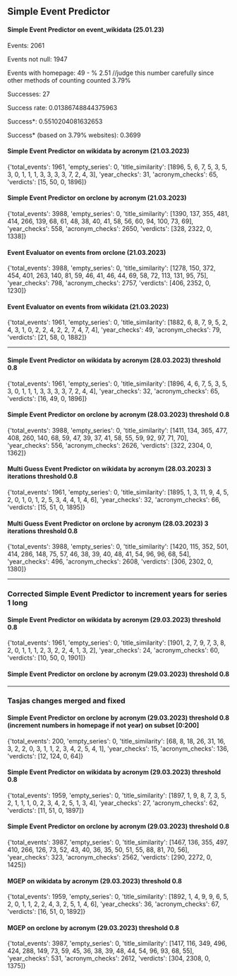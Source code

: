 ## Simple Event Predictor

#### Simple Event Predictor on event_wikidata (25.01.23)
Events:  2061

Events not null:  1947

Events with homepage:  49  - % 2.51 //judge this number carefully since other methods of counting counted 3.79%

Successes:  27

Success rate:  0.01386748844375963

Success*:  0.5510204081632653

Success* (based on 3.79% websites): 0.3699

#### Simple Event Predictor on wikidata by acronym (21.03.2023)

{'total_events': 1961, 'empty_series': 0, 'title_similarity': [1896, 5, 6, 7, 5, 3, 5, 3, 0, 1, 1, 1, 3, 3, 3, 3, 7, 2, 4, 3], 'year_checks': 31, 'acronym_checks': 65, 'verdicts': [15, 50, 0, 1896]}

#### Simple Event Predictor on orclone by acronym (21.03.2023)

{'total_events': 3988, 'empty_series': 0, 'title_similarity': [1390, 137, 355, 481, 414, 266, 139, 68, 61, 48, 38, 40, 41, 58, 56, 60, 94, 100, 73, 69], 'year_checks': 558, 'acronym_checks': 2650, 'verdicts': [328, 2322, 0, 1338]}

#### Event Evaluator on events from orclone (21.03.2023)

{'total_events': 3988, 'empty_series': 0, 'title_similarity': [1278, 150, 372, 454, 401, 263, 140, 81, 59, 46, 41, 46, 44, 69, 58, 72, 113, 131, 95, 75], 'year_checks': 798, 'acronym_checks': 2757, 'verdicts': [406, 2352, 0, 1230]}

#### Event Evaluator on events from wikidata (21.03.2023)

{'total_events': 1961, 'empty_series': 0, 'title_similarity': [1882, 6, 8, 7, 9, 5, 2, 4, 3, 1, 0, 2, 2, 4, 2, 2, 7, 4, 7, 4], 'year_checks': 49, 'acronym_checks': 79, 'verdicts': [21, 58, 0, 1882]}

---

#### Simple Event Predictor on wikidata by acronym (28.03.2023) threshold 0.8

{'total_events': 1961, 'empty_series': 0, 'title_similarity': [1896, 4, 6, 7, 5, 3, 5, 3, 0, 1, 1, 1, 3, 3, 3, 3, 7, 2, 4, 4], 'year_checks': 32, 'acronym_checks': 65, 'verdicts': [16, 49, 0, 1896]}

#### Simple Event Predictor on orclone by acronym (28.03.2023) threshold 0.8

{'total_events': 3988, 'empty_series': 0, 'title_similarity': [1411, 134, 365, 477, 408, 260, 140, 68, 59, 47, 39, 37, 41, 58, 55, 59, 92, 97, 71, 70], 'year_checks': 556, 'acronym_checks': 2626, 'verdicts': [322, 2304, 0, 1362]}

#### Multi Guess Event Predictor on wikidata by acronym (28.03.2023) 3 iterations threshold 0.8

{'total_events': 1961, 'empty_series': 0, 'title_similarity': [1895, 1, 3, 11, 9, 4, 5, 2, 0, 1, 0, 1, 2, 5, 3, 4, 4, 1, 4, 6], 'year_checks': 32, 'acronym_checks': 66, 'verdicts': [15, 51, 0, 1895]}

#### Multi Guess Event Predictor on orclone by acronym (28.03.2023) 3 iterations threshold 0.8

{'total_events': 3988, 'empty_series': 0, 'title_similarity': [1420, 115, 352, 501, 414, 286, 148, 75, 57, 46, 38, 39, 40, 48, 41, 54, 96, 96, 68, 54], 'year_checks': 496, 'acronym_checks': 2608, 'verdicts': [306, 2302, 0, 1380]}

---

### Corrected Simple Event Predictor to increment years for series 1 long

#### Simple Event Predictor on wikidata by acronym (29.03.2023) threshold 0.8

{'total_events': 1961, 'empty_series': 0, 'title_similarity': [1901, 2, 7, 9, 7, 3, 8, 2, 0, 1, 1, 1, 2, 3, 2, 2, 4, 1, 3, 2], 'year_checks': 24, 'acronym_checks': 60, 'verdicts': [10, 50, 0, 1901]}

#### Simple Event Predictor on orclone by acronym (29.03.2023) threshold 0.8

---

### Tasjas changes merged and fixed

#### Simple Event Predictor on orclone by acronym (29.03.2023) threshold 0.8 (increment numbers in homepage if not year) on subset [0:200]

{'total_events': 200, 'empty_series': 0, 'title_similarity': [68, 8, 18, 26, 31, 16, 3, 2, 2, 0, 3, 1, 1, 2, 3, 4, 2, 5, 4, 1], 'year_checks': 15, 'acronym_checks': 136, 'verdicts': [12, 124, 0, 64]}

#### Simple Event Predictor on wikidata by acronym (29.03.2023) threshold 0.8

{'total_events': 1959, 'empty_series': 0, 'title_similarity': [1897, 1, 9, 8, 7, 3, 5, 2, 1, 1, 1, 0, 2, 3, 4, 2, 5, 1, 3, 4], 'year_checks': 27, 'acronym_checks': 62, 'verdicts': [11, 51, 0, 1897]}

#### Simple Event Predictor on orclone by acronym (29.03.2023) threshold 0.8

{'total_events': 3987, 'empty_series': 0, 'title_similarity': [1467, 136, 355, 497, 410, 266, 126, 73, 52, 43, 40, 36, 35, 50, 51, 55, 88, 81, 70, 56], 'year_checks': 323, 'acronym_checks': 2562, 'verdicts': [290, 2272, 0, 1425]}

#### MGEP on wikidata by acronym (29.03.2023) threshold 0.8

{'total_events': 1959, 'empty_series': 0, 'title_similarity': [1892, 1, 4, 9, 9, 6, 5, 2, 0, 1, 1, 2, 2, 4, 3, 2, 5, 1, 4, 6], 'year_checks': 36, 'acronym_checks': 67, 'verdicts': [16, 51, 0, 1892]}

#### MGEP on orclone by acronym (29.03.2023) threshold 0.8

{'total_events': 3987, 'empty_series': 0, 'title_similarity': [1417, 116, 349, 496, 424, 288, 149, 73, 59, 45, 36, 38, 39, 48, 44, 54, 96, 93, 68, 55], 'year_checks': 531, 'acronym_checks': 2612, 'verdicts': [304, 2308, 0, 1375]}